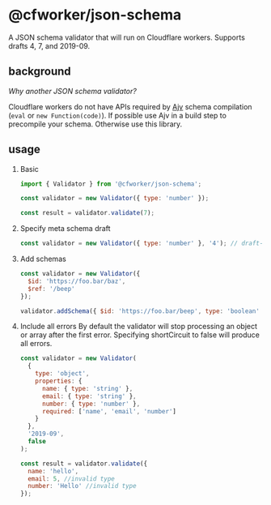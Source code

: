 # @cfworker/json-schema

A JSON schema validator that will run on Cloudflare workers. Supports drafts 4, 7, and 2019-09.

## background

_Why another JSON schema validator?_

Cloudflare workers do not have APIs required by [Ajv](https://ajv.js.org/) schema compilation (`eval` or `new Function(code)`).
If possible use Ajv in a build step to precompile your schema. Otherwise use this library.

## usage

1. Basic

   ```js
   import { Validator } from '@cfworker/json-schema';

   const validator = new Validator({ type: 'number' });

   const result = validator.validate(7);
   ```

2. Specify meta schema draft

   ```js
   const validator = new Validator({ type: 'number' }, '4'); // draft-4
   ```

3. Add schemas

   ```js
   const validator = new Validator({
     $id: 'https://foo.bar/baz',
     $ref: '/beep'
   });

   validator.addSchema({ $id: 'https://foo.bar/beep', type: 'boolean' });
   ```

4. Include all errors
   By default the validator will stop processing an object or array after the first error. Specifying shortCircuit to false will produce all errors.

   ```js
   const validator = new Validator(
     {
       type: 'object',
       properties: {
         name: { type: 'string' },
         email: { type: 'string' },
         number: { type: 'number' },
         required: ['name', 'email', 'number']
       }
     },
     '2019-09',
     false
   );

   const result = validator.validate({
     name: 'hello',
     email: 5, //invalid type
     number: 'Hello' //invalid type
   });
   ```
